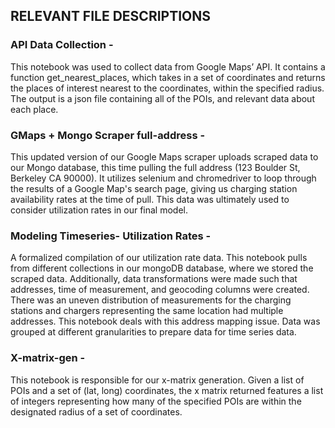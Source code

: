 ## RELEVANT FILE DESCRIPTIONS

### API Data Collection -
This notebook was used to collect data from Google Maps’ API. It contains a function get_nearest_places, which takes in a set of coordinates and returns 
the places of interest nearest to the coordinates, within the specified radius. The output is a json file containing all of the POIs, and relevant data 
about each place.

### GMaps + Mongo Scraper full-address -
This updated version of our Google Maps scraper uploads scraped data to our Mongo database, this time pulling the full address (123 Boulder St, Berkeley CA 90000).
It utilizes selenium and chromedriver to loop through the results of a Google Map's search page, giving us charging station availability rates at the time of pull. 
This data was ultimately used to consider utilization rates in our final model.

### Modeling Timeseries- Utilization Rates -
 A formalized compilation of our utilization rate data. This notebook pulls from different collections in our mongoDB database, where we stored the scraped data. Additionally, data transformations were made such that addresses, time of measurement, and geocoding columns were created. There was an uneven distribution of measurements for the charging stations and chargers representing the same location had multiple addresses. This notebook deals with this address mapping issue. Data was grouped at different granularities to prepare data for time series data. 

### X-matrix-gen -
This notebook is responsible for our x-matrix generation. Given a list of POIs and a set of (lat, long) coordinates, the x matrix returned features a list of integers representing how many of the 
specified POIs are within the designated radius of a set of coordinates. 
